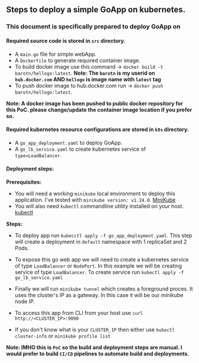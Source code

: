 ## Steps to deploy a simple GoApp on kubernetes. 
### This document is specifically prepared to deploy GoApp on 


#### Required source code is stored in `src` directory.

- A `main.go` file for simple webApp.
- A `Dockerfile` to generate required container image. 
- To build docker image use this command -> `docker build -t barotn/hellogo:latest`. 
**Note: The `barotn` is my userid on `hub.docker.com` AND `hellogo` is image name with `latest` tag**
- To push docker image to hub.docker.com run -> `docker push barotn/hellogo:latest`.

**Note: A docker image has been pushed to public docker repository for this PoC. please change/update the container image location if you prefer so.**

#### Required kubernetes resource configurations are stored in `k8s` directory.

- A `go_app_deployment.yaml` to deploy GoApp. 
- A `go_lb_service.yaml` to create kubernetes service of `type=LoadBalancer`. 

#### Deployment steps:
**Prerequisites:**
- You will need a working `minikube` local environment to deploy this application. I've tested with `minikube version: v1.24.0`. [MiniKube](https://minikube.sigs.k8s.io/docs/start/)
- You will also need `kubectl` commandline utility installed on your host. [kubectl](https://kubernetes.io/docs/tasks/tools/install-kubectl-macos/)

**Steps:**
- To deploy app run `kubecctl apply -f go_app_deployment.yaml`. This step will create a deployment in `default` namespace with 1 replicaSet and 2 Pods.
- To expose this go web app we will need to create a kubernetes service of type `LoadBalancer` or `NodePort`. In this example we will be creating service of type `LoadBalancer`. To create service run `kubectl apply -f go_lb_service.yaml`
- Finally we will run `minikube tunnel` which creates a foreground proces. It uses the cluster's IP as a gateway. In this case it will be our minikube node IP.
- To access this app from CLI from your host use `curl http://<CLUSTER_IP>:9090`

- If you don't know what is your `CLUSTER_IP` then either use `kubectl cluster-info` or `minikube profile list` 

**Note: IMHO this is `PoC` so the build and deployment steps are manual. I would prefer to build `CI/CD` pipelines to automate build and deployments.**
